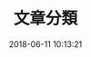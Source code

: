 ---
title: 文章分類
date: 2018-06-11 10:13:21
type: "categories"
comments: false
top_img: https://wallpapercave.com/dwp2x/wp9093007.png
---